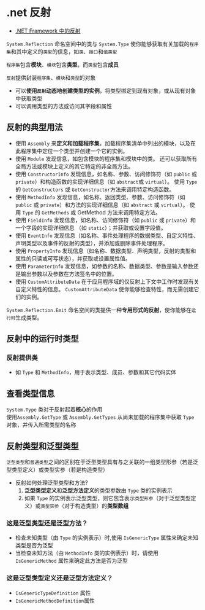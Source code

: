 # .net 反射 

- [.NET Framework 中的反射](https://msdn.microsoft.com/zh-cn/library/f7ykdhsy(v=vs.110).aspx)

`System.Reflection` 命名空间中的类与 `System.Type` 使你能够获取有关加载的`程序集`和其中定义的`类型`的信息，如`类`、`接口`和`值类型`

`程序集`包含**模块**、`模块`包含**类型**，而`类型`包含**成员**

`反射`提供封装`程序集`、`模块`和`类型`的对象
- 可以**使用`反射`动态地创建类型的实例**，将类型绑定到现有对象，或从现有对象中获取类型
- 可以调用类型的方法或访问其字段和属性

## 反射的典型用法
- 使用 `Assembly` 来**定义和加载程序集**，加载程序集清单中列出的模块，以及在此程序集中定位一个类型并创建一个它的实例。
- 使用 `Module` 发现信息，如包含模块的程序集和模块中的类。 还可以获取所有全局方法或模块上定义的其它特定的非全局方法。
- 使用 `ConstructorInfo` 发现信息，如名称、参数、访问修饰符（如 `public` 或 `private`）和构造函数的实现详细信息（如 `abstract`或 `virtual`）。 使用 `Type` 的 `GetConstructors` 或 `GetConstructor`方法来调用特定构造函数。
- 使用 `MethodInfo` 发现信息，如名称、返回类型、参数、访问修饰符（如 `public` 或 `private`）和方法的实现详细信息（如 `abstract` 或 `virtual`）。 使用 `Type` 的 `GetMethods` 或 GetMethod 方法来调用特定方法。
- 使用 `FieldInfo` 发现信息，如名称、访问修饰符（如 `public` 或 `private`）和一个字段的实现详细信息 （如 `static`）；并获取或设置字段值。
- 使用 `EventInfo` 发现信息（如名称、事件处理程序的数据类型、自定义特性、声明类型以及事件的反射的类型），并添加或删除事件处理程序。
- 使用 `PropertyInfo` 发现信息（如名称、数据类型、声明类型，反射的类型和属性的只读或可写状态），并获取或设置属性值。
- 使用 `ParameterInfo` 发现信息，如参数的名称、数据类型、参数是输入参数还是输出参数以及参数在方法签名中的位置。
- 使用 `CustomAttributeData` 在于应用程序域的仅反射上下文中工作时发现有关自定义特性的信息。 `CustomAttributeData` 使你能够检查特性，而无需创建它们的实例。


`System.Reflection.Emit` 命名空间的类提供一种**专用形式的反射**，使你能够在`运行时`生成类型。


## 反射中的运行时类型
### 反射提供类
- 如 `Type` 和 `MethodInfo`，用于表示类型、成员、参数和其它代码实体

## 查看类型信息
`System.Type` 类对于反射起着**核心**的作用  
使用`Assembly.GetType` 或 `Assembly.GetTypes` 从尚未加载的程序集中获取 `Type` 对象，并传入所需类型的名称

## 反射类型和泛型类型
`泛型类型`和`普通类型`之间的区别在于泛型类型具有与之关联的一组类型形参（若是泛型类型定义）或类型实参（若是构造类型）
- 反射如何处理泛型类型和方法?
  1. **泛型类型定义**和**泛型方法定义**的类型参数由 `Type` 类的实例表示
  2. 如果 `Type` 的实例表示泛型类型，则它包含表示`类型形参`（对于泛型类型定义）或`类型实参`（对于构造类型）的**类型数组**

### 这是泛型类型还是泛型方法？
- 检查未知类型（由 `Type` 的实例表示）时,使用 `IsGenericType` 属性来确定未知类型是否为泛型 
- 当检查未知方法（由 `MethodInfo` 类的实例表示）时，请使用 `IsGenericMethod` 属性来确定此方法是否为泛型
### 这是泛型类型定义还是泛型方法定义？
-  `IsGenericTypeDefinition` 属性
-  `IsGenericMethodDefinition`属性
